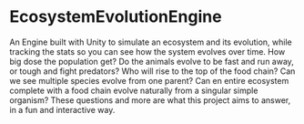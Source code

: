 # EcosystemEvolutionEngine
An Engine built with Unity to simulate an ecosystem and its evolution, while tracking the stats so you can see how the system evolves over time. How big dose the population get? Do the animals evolve to be fast and run away, or tough and fight predators? Who will rise to the top of the food chain? Can we see multiple species evolve from one parent? Can en entire ecosystem complete with a food chain evolve naturally from a singular simple organism? These questions and more are what this project aims to answer, in a fun and interactive way. 

